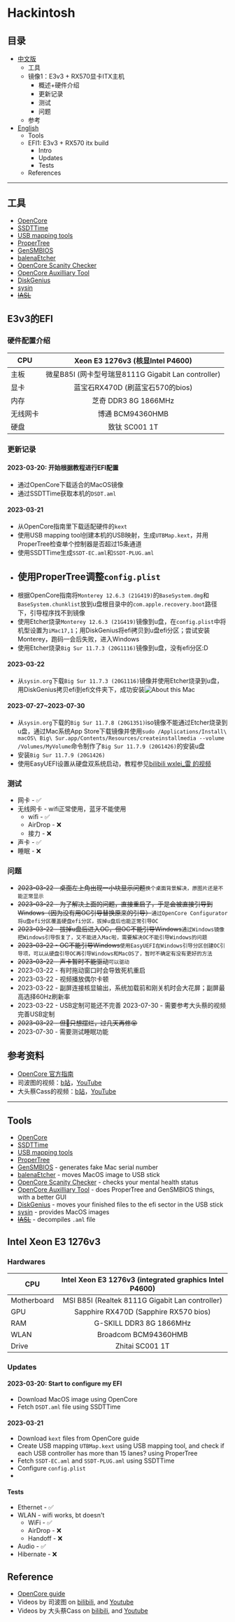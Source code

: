 # Hackintosh

## 目录

- [中文版](#工具)
  - 工具
  - 镜像1：E3v3 + RX570显卡ITX主机
    - 概述+硬件介绍
    - 更新记录
    - 测试
    - 问题
  - 参考
- [English](#Tools)
  - Tools
  - EFI1: E3v3 + RX570 itx build
    - Intro
    - Updates
    - Tests
  - References

---

## 工具

- [OpenCore](https://github.com/acidanthera/OpenCorePkg)
- [SSDTTime](https://github.com/corpnewt/SSDTTime)
- [USB mapping tools](https://github.com/USBToolBox/tool)
- [ProperTree](https://github.com/corpnewt/ProperTree)
- [GenSMBIOS](https://github.com/corpnewt/GenSMBIOS)
- [balenaEtcher](https://www.balena.io/etcher)
- [OpenCore Scanity Checker](https://opencore.slowgeek.com/)
- [OpenCore Auxilliary Tool](https://github.com/ic005k/OCAuxiliaryTools)
- [DiskGenius](https://www.diskgenius.cn/)
- [sysin](https://sysin.org/)
- ~~[IASL](https://acpica.org/)~~

## E3v3的EFI

### 硬件配置介绍

| CPU      |          Xeon E3 1276v3 (核显Intel P4600)           |
| -------- | :-------------------------------------------------: |
| 主板     | 微星B85I (网卡型号瑞昱8111G Gigabit Lan controller) |
| 显卡     |          蓝宝石RX470D (刷蓝宝石570的bios)           |
| 内存     |                芝奇 DDR3 8G 1866MHz                 |
| 无线网卡 |                  博通 BCM94360HMB                   |
| 硬盘     |                    致钛 SC001 1T                    |

### 更新记录

#### 2023-03-20: 开始根据教程进行EFI配置

- 通过OpenCore下载适合的MacOS镜像
- 通过SSDTTime获取本机的`DSDT.aml`

#### 2023-03-21

- 从OpenCore指南里下载适配硬件的`kext`
- 使用USB mapping tool创建本机的USB映射，生成`UTBMap.kext`，并用ProperTree检查单个控制器是否超过15条通道
- 使用SSDTTime生成`SSDT-EC.aml`和`SSDT-PLUG.aml`
- 使用ProperTree调整`config.plist`
  - 
- 根据OpenCore指南将`Monterey 12.6.3 (21G419)`的`BaseSystem.dmg`和`BaseSystem.chunklist`放到u盘根目录中的`com.apple.recovery.boot`路径下，引导程序找不到镜像
- 使用Etcher烧录`Monterey 12.6.3 (21G419)`镜像到u盘，在`config.plist`中将机型设置为`iMac17,1`；用DiskGenius将efi拷贝到u盘efi分区；尝试安装Monterey，跑码一会后失败，进入Windows
- 使用Etcher烧录`Big Sur 11.7.3 (20G1116)`镜像到u盘，没有efi分区:D

#### 2023-03-22

- 从`sysin.org`下载`Big Sur 11.7.3 (20G1116)`镜像并使用Etcher烧录到u盘，用DiskGenius拷贝efi到efi文件夹下，成功安装![About this Mac](./resources/e3rx570.png)

#### 2023-07-27~2023-07-30

- 从`sysin.org`下载的`Big Sur 11.7.8 (20G1351)`iso镜像不能通过Etcher烧录到u盘，通过Mac系统App Store下载镜像并使用`sudo /Applications/Install\ macOS\ Big\ Sur.app/Contents/Resources/createinstallmedia --volume /Volumes/MyVolume`命令制作了`Big Sur 11.7.9 (20G1426)`的安装u盘
- 安装`Big Sur 11.7.9 (20G1426)`
- 使用EasyUEFI设置从硬盘双系统启动，教程参见[bilibili wxlei_雷 的视频](https://www.bilibili.com/video/BV1QV4y1K7WC)

### 测试

- 网卡 - ✅
- 无线网卡 - wifi正常使用，蓝牙不能使用
  - wifi - ✅
  - AirDrop - ❌
  - 接力 - ❌
- 声卡 - ✅
- 睡眠 - ❌

### 问题

- ~~2023-03-22 - 桌面左上角出现一小块显示问题~~`换个桌面背景解决，原图片还是不能正常显示`
- ~~2023-03-22 - 为了解决上面的问题，直接重启了，于是会被直接引导到Windows（因为没有用OC引导替换原来的引导）~~`通过OpenCore Configurator将u盘efi分区覆盖硬盘efi分区，拔掉u盘后也能正常引导OC`
- ~~2023-03-22 - 拔掉u盘后进入OC，但OC不能引导Windows~~`通过Windows镜像把Windows引导恢复了，又不能进入Mac啦，需要解决OC不能引导Windows的问题`
- ~~2023-03-22 - OC不能引导Windows~~`使用EasyUEFI在Windows引导分区创建OC引导项，可以从硬盘引导OC再引导Windows和MacOS了，暂时不确定有没有更好的方法`
- ~~2023-03-22 - 声卡暂时不能驱动~~`可以驱动`
- 2023-03-22 - 有时拖动窗口时会导致死机重启
- 2023-03-22 - 视频播放偶尔卡顿
- 2023-03-22 - 副屏连接核显输出，系统加载前和刚关机时会大花屏；副屏最高选择60Hz刷新率
- 2023-03-22 - USB定制可能还不完善 2023-07-30 - 需要参考大头蔡的视频完善USB定制
- ~~2023-03-22 - 但👴只想摆烂，过几天再修😝~~
- 2023-07-30 - 需要测试睡眠功能

## 参考资料

- [OpenCore 官方指南](https://dortania.github.io/OpenCore-Install-Guide)
- 司波图的视频：[b站](https://www.bilibili.com/video/BV1hA411t7dr/)，[YouTube](https://www.youtube.com/watch?v=Lu6Kmz5aDhY)
- 大头蔡Cass的视频：[b站](https://space.bilibili.com/16323318/channel/collectiondetail?sid=296068)，[YouTube](https://www.youtube.com/playlist?list=PLdKp3l7lXf-Ud-WGhrWn9cyPXpgcygUhd)

---

## Tools

- [OpenCore](https://github.com/acidanthera/OpenCorePkg)
- [SSDTTime](https://github.com/corpnewt/SSDTTime)
- [USB mapping tools](https://github.com/USBToolBox/tool)
- [ProperTree](https://github.com/corpnewt/ProperTree)
- [GenSMBIOS](https://github.com/corpnewt/GenSMBIOS) - generates fake Mac serial number
- [balenaEtcher](https://www.balena.io/etcher) - moves MacOS image to USB stick
- [OpenCore Scanity Checker](https://opencore.slowgeek.com/) - checks your mental health status
- [OpenCore Auxilliary Tool](https://github.com/ic005k/OCAuxiliaryTools) - does ProperTree and GenSMBIOS things, with a better GUI
- [DiskGenius](https://www.diskgenius.cn/) - moves your finished files to the efi sector in the USB stick
- [sysin](https://sysin.org/) - provides MacOS images
- ~~[IASL](https://acpica.org/)~~ - decompiles `.aml` file

## Intel Xeon E3 1276v3

### Hardwares

| CPU         | Intel Xeon E3 1276v3 (integrated graphics Intel P4600) |
| ----------- | :----------------------------------------------------: |
| Motherboard |    MSI B85I (Realtek 8111G Gigabit Lan controller)     |
| GPU         |         Sapphire RX470D (Sapphire RX570 bios)          |
| RAM         |                G-SKILL DDR3 8G 1866MHz                 |
| WLAN        |                  Broadcom BCM94360HMB                  |
| Drive       |                    Zhitai SC001 1T                     |

### Updates

#### 2023-03-20: Start to configure my EFI

- Download MacOS image using OpenCore
- Fetch `DSDT.aml` file using SSDTTime

#### 2023-03-21

- Download `kext` files from OpenCore guide
- Create USB mapping `UTBMap.kext` using USB mapping tool, and check if each USB controller has more than 15 lanes? using ProperTree
- Fetch `SSDT-EC.aml` and `SSDT-PLUG.aml` using SSDTTime
- Configure `config.plist`
- 

#### Tests

- Ethernet - ✅
- WLAN - wifi works, bt doesn't
  - WiFi - ✅
  - AirDrop - ❌
  - Handoff - ❌
- Audio - ✅
- Hibernate - ❌

### 

## Reference

- [OpenCore guide](https://dortania.github.io/OpenCore-Install-Guide)
- Videos by 司波图 on [bilibili](https://www.bilibili.com/video/BV1hA411t7dr/), and [Youtube](https://www.youtube.com/watch?v=Lu6Kmz5aDhY)
- Videos by 大头蔡Cass on [bilibili](https://space.bilibili.com/16323318/channel/collectiondetail?sid=296068), and [Youtube](https://www.youtube.com/playlist?list=PLdKp3l7lXf-Ud-WGhrWn9cyPXpgcygUhd)

